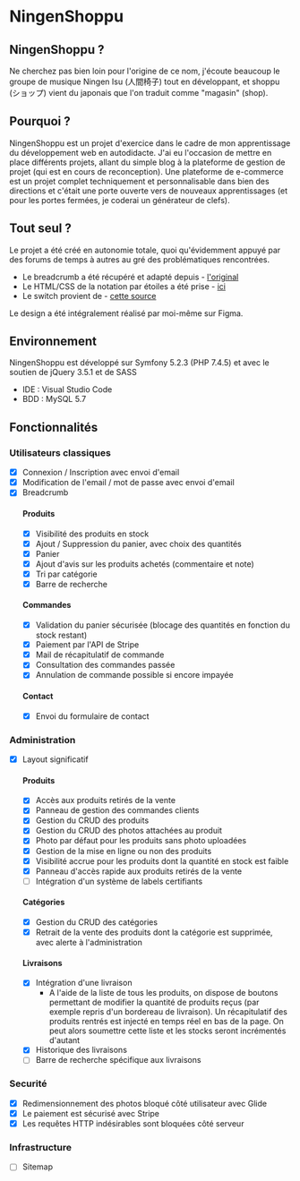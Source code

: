 # NingenShoppu

## NingenShoppu ?
Ne cherchez pas bien loin pour l'origine de ce nom, j'écoute beaucoup le groupe de musique Ningen Isu (人間椅子) tout en développant, et shoppu (ショップ) vient du japonais que l'on traduit comme "magasin" (shop).

## Pourquoi ?
NingenShoppu est un projet d'exercice dans le cadre de mon apprentissage du développement web en autodidacte.
J'ai eu l'occasion de mettre en place différents projets, allant du simple blog à la plateforme de gestion de projet (qui est en cours de reconception).
Une plateforme de e-commerce est un projet complet techniquement et personnalisable dans bien des directions et c'était une porte ouverte vers de nouveaux apprentissages (et pour les portes fermées, je coderai un générateur de clefs).

## Tout seul ?
Le projet a été créé en autonomie totale, quoi qu'évidemment appuyé par des forums de temps à autres au gré des problématiques rencontrées. 

- Le breadcrumb a été récupéré et adapté depuis - [l'original](https://codepen.io/Shyam-Chen/pen/WvYYLK) 
- Le HTML/CSS de la notation par étoiles a été prise - [ici](https://codepen.io/neilpomerleau/pen/wzxzQr)
- Le switch provient de - [cette source](https://www.w3schools.com/howto/howto_css_switch.asp)

Le design a été intégralement réalisé par moi-même sur Figma.

## Environnement
NingenShoppu est développé sur Symfony 5.2.3 (PHP 7.4.5) et avec le soutien de jQuery 3.5.1 et de SASS
- IDE : Visual Studio Code
- BDD : MySQL 5.7

## Fonctionnalités

### Utilisateurs classiques
- [x] Connexion / Inscription avec envoi d'email
- [x] Modification de l'email / mot de passe avec envoi d'email
- [x] Breadcrumb
  #### Produits
  - [x] Visibilité des produits en stock
  - [x] Ajout / Suppression du panier, avec choix des quantités
  - [x] Panier
  - [x] Ajout d'avis sur les produits achetés (commentaire et note)
  - [x] Tri par catégorie
  - [x] Barre de recherche
  #### Commandes
  - [x] Validation du panier sécurisée (blocage des quantités en fonction du stock restant)
  - [x] Paiement par l'API de Stripe
  - [x] Mail de récapitulatif de commande
  - [x] Consultation des commandes passée
  - [x] Annulation de commande possible si encore impayée
  #### Contact
  - [x] Envoi du formulaire de contact

### Administration
- [x] Layout significatif
  #### Produits
  - [x] Accès aux produits retirés de la vente
  - [x] Panneau de gestion des commandes clients
  - [x] Gestion du CRUD des produits
  - [x] Gestion du CRUD des photos attachées au produit
  - [x] Photo par défaut pour les produits sans photo uploadées
  - [x] Gestion de la mise en ligne ou non des produits
  - [x] Visibilité accrue pour les produits dont la quantité en stock est faible
  - [x] Panneau d'accès rapide aux produits retirés de la vente
  - [ ] Intégration d'un système de labels certifiants
  #### Catégories
  - [x] Gestion du CRUD des catégories
  - [x] Retrait de la vente des produits dont la catégorie est supprimée, avec alerte à l'administration
  #### Livraisons
  - [x] Intégration d'une livraison
      * A l'aide de la liste de tous les produits, on dispose de boutons permettant de modifier la quantité de produits reçus (par exemple repris d'un bordereau de livraison). Un récapitulatif des produits rentrés est injecté en temps réel en bas de la page. On peut alors soumettre cette liste et les stocks seront incrémentés d'autant
  - [x] Historique des livraisons
  - [ ] Barre de recherche spécifique aux livraisons

### Securité
- [x] Redimensionnement des photos bloqué côté utilisateur avec Glide
- [x] Le paiement est sécurisé avec Stripe
- [x] Les requêtes HTTP indésirables sont bloquées côté serveur

### Infrastructure
- [ ] Sitemap